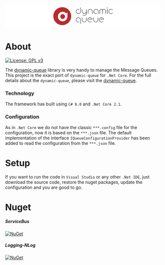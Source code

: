 ![logo](https://github.com/muhamad-ahsan/dynamic-queue-core/blob/master/logo_banner.jpg)
# About
[![License: GPL v3](https://img.shields.io/badge/License-GPL%20v3-blue.svg)](https://www.gnu.org/licenses/gpl-3.0)

The [dynamic-queue](https://github.com/muhamad-ahsan/dynamic-queue) library is very handy to manage the Message Queues. This project is the exact port of `dynamic-queue` for `.Net Core`. For the full details about the `dynamic-queue`, please visit the [dynamic-queue](https://github.com/muhamad-ahsan/dynamic-queue).

### Technology
The framework has built using `C# 6.0` and `.Net Core 2.1`.

### Configuration
As in `.Net Core` we do not have the classic `***.config` file for the configuration, now it is based on the `***.json` file. The default implementation of the interface `IQueueConfigurationProvider` has been added to read the configuration from the `***.json` file.

# Setup
If you want to run the code in `Visual Studio` or any other `.Net IDE`, just download the source code, restore the nuget packages, update the configuration and you are good to go.

# Nuget

##### ServiceBus
[![NuGet](https://img.shields.io/badge/nuget--ServiceBus-v1.0-blue.svg)](https://www.nuget.org/packages/DynamicQueue.ServiceBus.Core/)

##### Logging-NLog 
[![NuGet](https://img.shields.io/badge/nuget--Logger--NLog-v1.0-blue.svg)](https://www.nuget.org/packages/DynamicQueue.Log.NLog.Core/)

